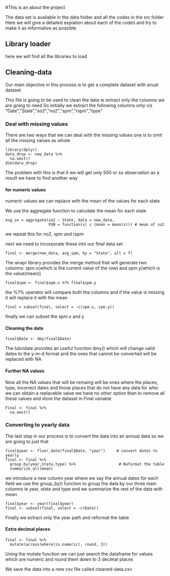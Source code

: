 #This is an about the project

The data set is available in the data folder and all the codes in the src folder
Here we will give a detailed expiation about each of the codes and try to make it as informative as possible

## Library loader
here we will find all the libraries to load



## Cleaning-data
Our main objective in this process is to get a complete dataset with anual dataset

This file is going to be used to clean the data ie extract only the columns we are going to need
So initially we extract the following columns only viz "Date","State","so2","no2","spm","rspm","type"

### Deal with missing values
There are two ways that we can deal with the missing values 
one is to omit  all the missing values as whole 
```{r}
library(dplyr)
data_drop <- new_data %>% 
  na.omit()
dim(data_drop)

```

The problem with this is that it we will get only 500 or so observation
as a result we have to find another way

#### for numeric values
numeric values we can replace with the mean of the values for each state

We use the aggregate function to calculate the mean for each state
```{r}
avg_so = aggregate(so2 ~ State, data = new_data, 
                   FUN = function(x) c (mean = mean(x))) # mean of so2
```

we repeat this for no2, spm and rspm

next we need to incorporate these into our final data set

```{r}
final <- merge(new_data, avg_spm, by = "State", all = T)
```
The wrapr library provides the merge method that will generate two columns: spm.x(which is the current value of the row) and spm.y(which is the value(mean))

```{r}
final$spm <- final$spm.x %?% final$spm.y
```
the %?% operator will compare both the columns and if the value is missing it will replace it with the mean

```{r}
final = subset(final, select = -c(spm.x, spm.y))
```
finally we can subset the spm.x and y 


#### Cleaning the date

```{r}
final$Date <- dmy(final$Date)
```

The lubridate provides an useful function dmy() which will change valid dates to the y-m-d format
and the ones that cannot be converted will be replaced with NA


#### Further NA values
Now all the NA values that will be remaing will be ones where the places, type, incorrect dates and those places that do not have any data for whic we can obtain a replaceble value
we have no other option than to remove all these values and store the dataset in Final variable
```{r}
Final <- final %>%
  na.omit()
```

### Converting to yearly data

The last step in our process is to convert the data into an annual data so we are going to just that
```{r}
final$year <- floor_date(final$Date, "year")     # convert dates to yearly 
final <- final %>%
  group_by(year,State,type) %>%                   # Reformat the table
  summarize_all(mean)

```
we introduce a new column year where we say the annual dates for each field
we use the group_by() function to group the data by our three main columns ie year, state and type and we summarize the rest of the data with mean

```{r}
final$year <- year(final$year)
final <- subset(final, select = -c(Date))
```
Finally we extract only the year path and reformat the table


#### Extra decimal places
```{r}
final <- final %>%
  mutate(across(where(is.numeric), round, 3))
```
Using the mutate function we can just search the dataframe for values which are numeric and round them down to 3 decimal places


We save the data into a new csv file called cleaned-data.csv